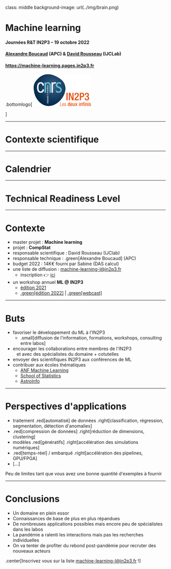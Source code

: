 class: middle
background-image: url(../img/brain.png)

# Machine learning

#### Journées R&T IN2P3 – 19 octobre 2022
#### [Alexandre Boucaud][alex] (APC) & [David Rousseau][david] (IJCLab)
#### https://machine-learning.pages.in2p3.fr

[alex]: mailto:aboucaud@apc.in2p3.fr
[david]: mailto:rousseau@lal.in2p3.fr

<!-- .footnote[<img src="http://www.apc.univ-paris7.fr/APC_CS/sites/default/files/logo-apc.png" height="100px" alt="Astroparticule et Cosmologie" style="float: left">] -->
.bottomlogo[
  <img src="../img/in2p3-logo.png" height='100px' alt="Astroparticule et Cosmologie"> 
  <!-- <img src="../img/vera_rubin_logo_horizontal.png" height='100px'> -->
]

---

# Contexte scientifique


---

# Calendrier


---

# Technical Readiness Level


---

# Contexte

- master projet : **Machine learning**
- projet : **CompStat**
- responsable scientifique : David Rousseau (IJClab)
- responsable technique : .green[Alexandre Boucaud] (APC)
- budget 2022 : 14K€ fourni par Sabine (DAS calcul)
- une liste de diffusion : [machine-learning-l@in2p3.fr][listeml]
  - inscription 👉 [ici][registerml]
- un workshop annuel **ML @ IN2P3**
  - [édition 2021][workshop21]
  - [.green[édition 2022]][workshop22] | [.green[webcast]][webcast22]


[listeml]: mailto:machine-learning-l@in2p3.fr
[registerml]: https://listserv.in2p3.fr/cgi-bin/wa?A0=MACHINE-LEARNING-L
[workshop21]: https://indico.in2p3.fr/event/22938/
[workshop22]: https://indico.in2p3.fr/event/27507/
[webcast22]: https://webcast.in2p3.fr/container/machine-learning-workshop-in2p3-irfu


---

# Buts

- favoriser le développement du ML à l'IN2P3
  - .small[diffusion de l'information, formations, workshops, consulting entre labos]
- encourager les collaborations entre membres de l'IN2P3  
  &nbsp;&nbsp; et avec des spécialistes du domaine + cotutelles
- envoyer des scientifiques IN2P3 aux conférences de ML
- contribuer aux écoles thématiques
  - [ANF Machine Learning](https://webcast.in2p3.fr/container/machine-learning-pour-informaticiens)
  - [School of Statistics](https://indico.in2p3.fr/e/SOS2022)
  - [AstroInfo](https://astroinfo2021.sciencesconf.org/)

---

# Perspectives d'applications

- traitement .red[automatisé] de données  .right[classification, régression, segmentation, détection d'anomalies]
- .red[compression de données] .right[réduction de dimensions, clustering]
- modèles .red[génératifs] .right[accélération des simulations numériques]
- .red[temps-réel] / embarqué .right[accélération des pipelines, GPU/FPGA]
- [...]

Peu de limites tant que vous avez une bonne quantité d'exemples à fournir

---

# Conclusions

- Un domaine en plein essor
- Connaissances de base de plus en plus répandues
- De nombreuses applications possibles mais encore peu de spécialistes dans les labos
- La pandémie a ralenti les interactions mais pas les recherches individuelles
- On va tenter de profiter du rebond post-pandémie pour recruter des nouveaux acteurs


.center[Inscrivez vous sur la liste machine-learning-l@in2p3.fr !]